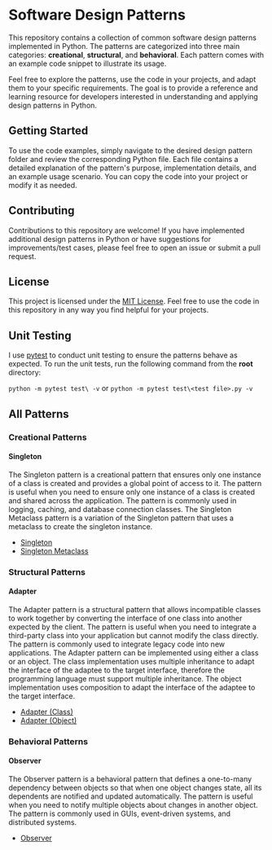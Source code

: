 # Software Design Patterns
This repository contains a collection of common software design patterns implemented in Python. The patterns are categorized into three main categories: **creational**, **structural**, and **behavioral**. Each pattern comes with an example code snippet to illustrate its usage.

Feel free to explore the patterns, use the code in your projects, and adapt them to your specific requirements. The goal is to provide a reference and learning resource for developers interested in understanding and applying design patterns in Python.

## Getting Started
To use the code examples, simply navigate to the desired design pattern folder and review the corresponding Python file. Each file contains a detailed explanation of the pattern's purpose, implementation details, and an example usage scenario. You can copy the code into your project or modify it as needed.

## Contributing
Contributions to this repository are welcome! If you have implemented additional design patterns in Python or have suggestions for improvements/test cases, please feel free to open an issue or submit a pull request.

## License
This project is licensed under the [MIT License](LICENSE). Feel free to use the code in this repository in any way you find helpful for your projects.

## Unit Testing
I use [pytest](https://docs.pytest.org) to conduct unit testing to ensure the patterns behave as expected. To run the unit tests, run the following command from the **root** directory:

```python -m pytest test\ -v``` or ```python -m pytest test\<test file>.py -v```

## All Patterns
### Creational Patterns
#### Singleton
The Singleton pattern is a creational pattern that ensures only one instance of a class is created and provides a global point of access to it. The pattern is useful when you need to ensure only one instance of a class is created and shared across the application. The pattern is commonly used in logging, caching, and database connection classes. The Singleton Metaclass pattern is a variation of the Singleton pattern that uses a metaclass to create the singleton instance. 
- [Singleton](design_patterns/creational/singleton.py)
- [Singleton Metaclass](design_patterns/creational/singleton_meta.py)

### Structural Patterns
#### Adapter
The Adapter pattern is a structural pattern that allows incompatible classes to work together by converting the interface of one class into another expected by the client. The pattern is useful when you need to integrate a third-party class into your application but cannot modify the class directly. The pattern is commonly used to integrate legacy code into new applications. The Adapter pattern can be implemented using either a class or an object. The class implementation uses multiple inheritance to adapt the interface of the adaptee to the target interface, therefore the programming language must support multiple inheritance. The object implementation uses composition to adapt the interface of the adaptee to the target interface.
- [Adapter (Class)](design_patterns/structural/adapter_class.py)
- [Adapter (Object)](design_patterns/structural/adapter_object.py)

### Behavioral Patterns
#### Observer
The Observer pattern is a behavioral pattern that defines a one-to-many dependency between objects so that when one object changes state, all its dependents are notified and updated automatically. The pattern is useful when you need to notify multiple objects about changes in another object. The pattern is commonly used in GUIs, event-driven systems, and distributed systems. 
- [Observer](design_patterns/behavioral/observer.py)
